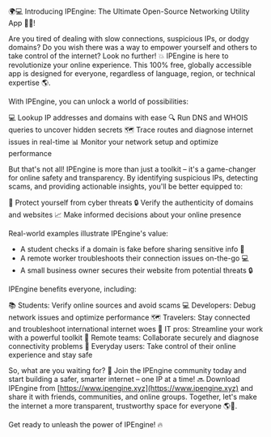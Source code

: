 🌍💻 Introducing IPEngine: The Ultimate Open-Source Networking Utility App 📡🚀!

Are you tired of dealing with slow connections, suspicious IPs, or dodgy domains? Do you wish there was a way to empower yourself and others to take control of the internet? Look no further! 💥 IPEngine is here to revolutionize your online experience. This 100% free, globally accessible app is designed for everyone, regardless of language, region, or technical expertise 🌎.

With IPEngine, you can unlock a world of possibilities:

💻 Lookup IP addresses and domains with ease
🔍 Run DNS and WHOIS queries to uncover hidden secrets
🗺️ Trace routes and diagnose internet issues in real-time
📊 Monitor your network setup and optimize performance

But that's not all! IPEngine is more than just a toolkit – it's a game-changer for online safety and transparency. By identifying suspicious IPs, detecting scams, and providing actionable insights, you'll be better equipped to:

💯 Protect yourself from cyber threats
🔒 Verify the authenticity of domains and websites
📈 Make informed decisions about your online presence

Real-world examples illustrate IPEngine's value:

* A student checks if a domain is fake before sharing sensitive info 📝
* A remote worker troubleshoots their connection issues on-the-go 💻
* A small business owner secures their website from potential threats 🔒

IPEngine benefits everyone, including:

📚 Students: Verify online sources and avoid scams
💻 Developers: Debug network issues and optimize performance
🗺️ Travelers: Stay connected and troubleshoot international internet woes
🔧 IT pros: Streamline your work with a powerful toolkit
🏢 Remote teams: Collaborate securely and diagnose connectivity problems
👥 Everyday users: Take control of their online experience and stay safe

So, what are you waiting for? 🤔 Join the IPEngine community today and start building a safer, smarter internet – one IP at a time! 🔜 Download IPEngine from [https://www.ipengine.xyz](https://www.ipengine.xyz) and share it with friends, communities, and online groups. Together, let's make the internet a more transparent, trustworthy space for everyone 🌎💖.

Get ready to unleash the power of IPEngine! 🔥